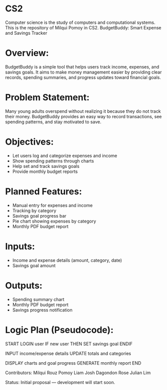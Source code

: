 # CS2
Computer science is the study of computers and computational systems. This is the repository of Milqui Pomoy in CS2.
BudgetBuddy: Smart Expense and Savings Tracker

# Overview:
BudgetBuddy is a simple tool that helps users track income, expenses, and savings goals. 
It aims to make money management easier by providing clear records, spending summaries, and progress updates toward financial goals.

# Problem Statement:
Many young adults overspend without realizing it because they do not track their money. 
BudgetBuddy provides an easy way to record transactions, see spending patterns, and stay motivated to save.

# Objectives:
- Let users log and categorize expenses and income
- Show spending patterns through charts
- Help set and track savings goals
- Provide monthly budget reports

# Planned Features:
- Manual entry for expenses and income
- Tracking by category
- Savings goal progress bar
- Pie chart showing expenses by category
- Monthly PDF budget report

# Inputs:
- Income and expense details (amount, category, date)
- Savings goal amount

# Outputs:
- Spending summary chart
- Monthly PDF budget report
- Savings progress notification

# Logic Plan (Pseudocode):
START
  LOGIN user
  IF new user THEN
      SET savings goal
  ENDIF

  INPUT income/expense details
  UPDATE totals and categories

  DISPLAY charts and goal progress
  GENERATE monthly report
END

Contributors:
Milqui Rouz Pomoy
Liam Josh Dagondon
Rose Julian Lim

Status:
Initial proposal — development will start soon.
